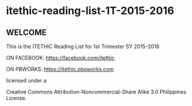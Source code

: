 # itethic-reading-list-1T-2015-2016
## WELCOME 

This is the ITETHIC Reading List for 1st Trimester SY 2015-2016

ON FACEBOOK: https://facebook.com/itethic

ON PBWORKS:  https://itethic.pboworks.com

licensed under a

Creative Commons Attribution-Noncommercial-Share Alike 3.0 Philippines License.


